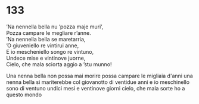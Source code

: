 # 133
  
’Na nennella bella nu ’pozza maje muri’,  
Pozza campare le megliare r’anne.  
’Na nennella bella se maretarria,  
’O giuveniello re vintirui anne,  
E io mescheniello songo re vintuno,  
Undece mise e vintinove juorne,  
Cielo, che mala sciorta aggio a ’stu munno!

Una nenna bella non possa mai morire
possa campare le migliaia d'anni
una nenna bella si mariterebbe
col giovanotto di ventidue anni
e io meschinello sono di ventuno
undici mesi e ventinove giorni
cielo, che mala sorte ho a questo mondo
